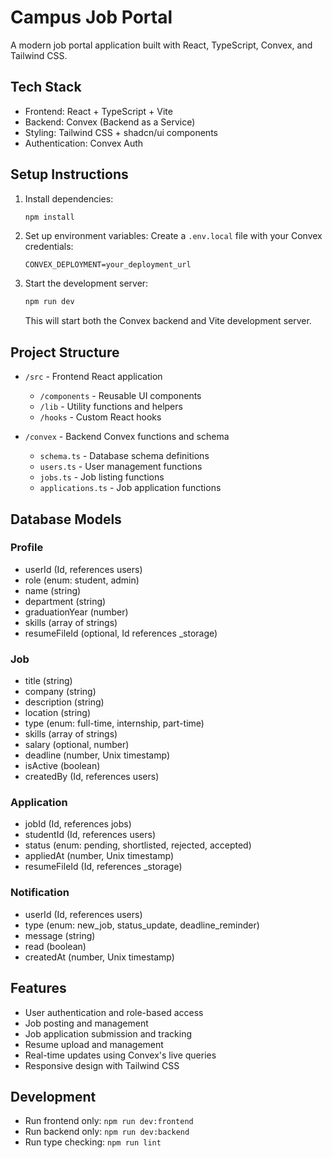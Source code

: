 # Campus Job Portal

A modern job portal application built with React, TypeScript, Convex, and Tailwind CSS.

## Tech Stack

- Frontend: React + TypeScript + Vite
- Backend: Convex (Backend as a Service)
- Styling: Tailwind CSS + shadcn/ui components
- Authentication: Convex Auth

## Setup Instructions

1. Install dependencies:

   ```bash
   npm install
   ```

2. Set up environment variables:
   Create a `.env.local` file with your Convex credentials:

   ```
   CONVEX_DEPLOYMENT=your_deployment_url
   ```

3. Start the development server:
   ```bash
   npm run dev
   ```
   This will start both the Convex backend and Vite development server.

## Project Structure

- `/src` - Frontend React application

  - `/components` - Reusable UI components
  - `/lib` - Utility functions and helpers
  - `/hooks` - Custom React hooks

- `/convex` - Backend Convex functions and schema
  - `schema.ts` - Database schema definitions
  - `users.ts` - User management functions
  - `jobs.ts` - Job listing functions
  - `applications.ts` - Job application functions

## Database Models

### Profile

- userId (Id, references users)
- role (enum: student, admin)
- name (string)
- department (string)
- graduationYear (number)
- skills (array of strings)
- resumeFileId (optional, Id references _storage)

### Job

- title (string)
- company (string)
- description (string)
- location (string)
- type (enum: full-time, internship, part-time)
- skills (array of strings)
- salary (optional, number)
- deadline (number, Unix timestamp)
- isActive (boolean)
- createdBy (Id, references users)

### Application

- jobId (Id, references jobs)
- studentId (Id, references users)
- status (enum: pending, shortlisted, rejected, accepted)
- appliedAt (number, Unix timestamp)
- resumeFileId (Id, references _storage)

### Notification

- userId (Id, references users)
- type (enum: new_job, status_update, deadline_reminder)
- message (string)
- read (boolean)
- createdAt (number, Unix timestamp)

## Features

- User authentication and role-based access
- Job posting and management
- Job application submission and tracking
- Resume upload and management
- Real-time updates using Convex's live queries
- Responsive design with Tailwind CSS

## Development

- Run frontend only: `npm run dev:frontend`
- Run backend only: `npm run dev:backend`
- Run type checking: `npm run lint`
